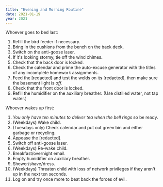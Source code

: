 ```yaml
---
title: "Evening and Morning Routine"
date: 2021-01-19
year: 2021
---
```


Whoever goes to bed last:

1.  Refill the bird feeder if necessary.
1.  Bring in the cushions from the bench on the back deck.
1.  Switch on the anti-goose laser.
1.  If it's looking stormy, tie off the wind chimes.
1.  Check that the back door is locked.
1.  Check the calendar and prime the auto-excuse generator with the titles of any incomplete homework assignments.
1.  Feed the [redacted] and test the welds on its [redacted], then make sure the basement light is *off*.
1.  Check that the front door is locked.
1.  Refill the humidifier on the auxiliary breather. (Use distilled water, not tap water.)

Whoever wakes up first:

1.  *You only have ten minutes to deliver tea when the bell rings* so be ready.
1.  (Weekdays) Wake child.
1.  (Tuesdays only) Check calendar and put out green bin and either garbage or recycling.
1.  Appease the [redacted].
1.  Switch off anti-goose laser.
1.  (Weekdays) Re-wake child.
1.  Breakfast/overnight email.
1.  Empty humidifier on auxiliary breather.
1.  Shower/shave/dress.
1.  (Weekdays) Threaten child with loss of network privileges if they aren't up in the next ten seconds.
1.  Log on and try once more to beat back the forces of evil.
